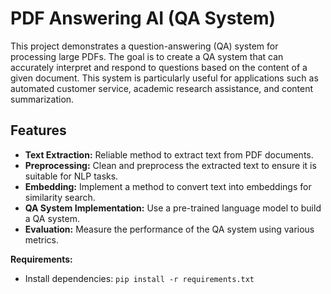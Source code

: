 # PDF Answering AI (QA System)

This project demonstrates a question-answering (QA) system for processing large PDFs. The goal is to create a QA system that can accurately interpret and respond to questions based on the content of a given document. This system is particularly useful for applications such as automated customer service, academic research assistance, and content summarization.

## Features

* **Text Extraction:** Reliable method to extract text from PDF documents.
* **Preprocessing:** Clean and preprocess the extracted text to ensure it is suitable for NLP tasks.
* **Embedding:** Implement a method to convert text into embeddings for similarity search.
* **QA System Implementation:** Use a pre-trained language model to build a QA system.
* **Evaluation:** Measure the performance of the QA system using various metrics.

**Requirements:**

* Install dependencies: `pip install -r requirements.txt`
